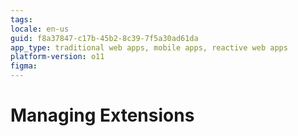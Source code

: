 ```yaml
---
tags: 
locale: en-us
guid: f8a37847-c17b-45b2-8c39-7f5a30ad61da
app_type: traditional web apps, mobile apps, reactive web apps
platform-version: o11
figma:
---
```


# Managing Extensions
